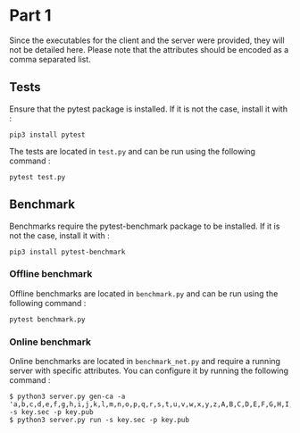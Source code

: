 # Part 1
Since the executables for the client and the server were provided, they will not be detailed here.
Please note that the attributes should be encoded as a comma separated list.

## Tests
Ensure that the pytest package is installed. If it is not the case, install it with :
```
pip3 install pytest
```

The tests are located in `test.py` and can be run using the following command : 
```
pytest test.py
```

## Benchmark

Benchmarks require the pytest-benchmark package to be installed. If it is not the case, install it with :
```
pip3 install pytest-benchmark
```

### Offline benchmark

Offline benchmarks are located in `benchmark.py` and can be run using the following command : 
```
pytest benchmark.py
```

### Online benchmark

Online benchmarks are located in `benchmark_net.py` and require a running server with specific attributes. You can configure it by running the following command :
```
$ python3 server.py gen-ca -a 'a,b,c,d,e,f,g,h,i,j,k,l,m,n,o,p,q,r,s,t,u,v,w,x,y,z,A,B,C,D,E,F,G,H,I,J,K,L,M,N,O,P,Q,R,S,T,U,V,W,X,Y,Z' -s key.sec -p key.pub
$ python3 server.py run -s key.sec -p key.pub
```

